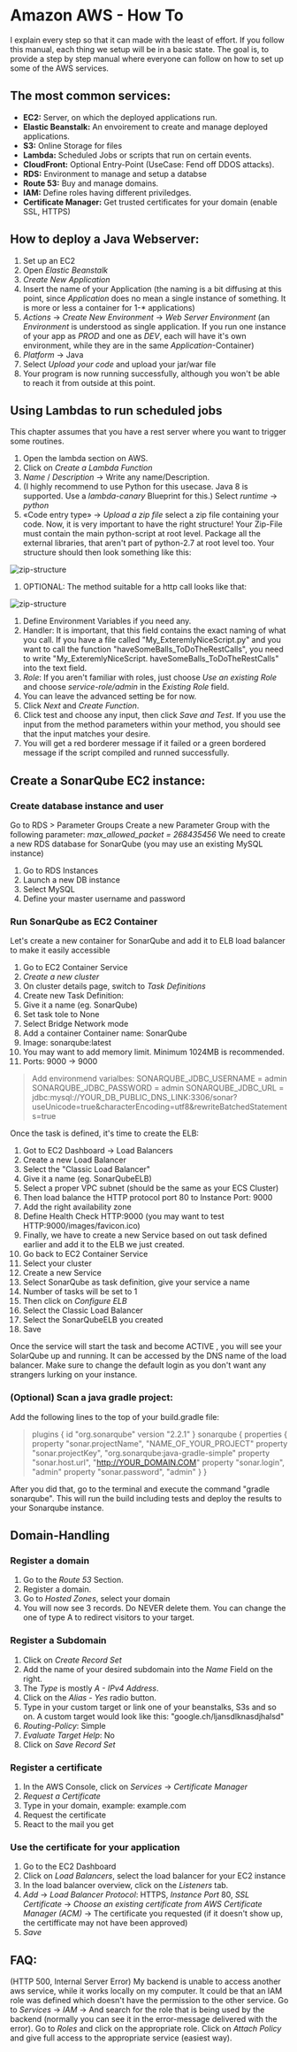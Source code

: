 

# Amazon AWS - How To
I explain every step so that it can made with the least of effort. If you follow this manual, each thing we setup will be in a basic state. The goal is, to provide a step by step manual where everyone can follow on how to set up some of the AWS services.

## The most common services:
* **EC2:** Server, on which the deployed applications run.
* **Elastic Beanstalk:** An envoirement to create and manage deployed applications.
* **S3:** Online Storage for files
* **Lambda:** Scheduled Jobs or scripts that run on certain events.
* **CloudFront:** Optional Entry-Point (UseCase: Fend off DDOS attacks).
* **RDS:** Environment to manage and setup a databse
* **Route 53:** Buy and manage domains.
* **IAM:** Define roles having different priviledges.
* **Certificate Manager:** Get trusted certificates for your domain (enable SSL, HTTPS)

## How to deploy a Java Webserver:
1. Set up an EC2
1. Open *Elastic Beanstalk*
1. *Create New Application*
1. Insert the name of your Application (the naming is a bit diffusing at this point, since *Application* does no mean a single instance of something. It is more or less a container for 1-* applications)
1. *Actions* -> *Create New Environment* -> *Web Server Environment* (an *Environment* is understood as single application. If you run one instance of your app as *PROD* and one as *DEV*, each will have it's own environment, while they are in the same *Application*-Container)
1. *Platform* -> Java
1. Select *Upload your code* and upload your jar/war file
1. Your program is now running successfully, although you won't be able to reach it from outside at this point.

## Using Lambdas to run scheduled jobs
This chapter assumes that you have a rest server where you want to trigger some routines.
1. Open the lambda section on AWS.
1. Click on *Create a Lambda Function*
1. *Name* / *Description* -> Write any name/Description.
1. (I highly recommend to use Python for this usecase. Java 8 is supported. Use a *lambda-canary* Blueprint for this.) Select *runtime* -> *python*
1. «Code entry type» -> *Upload a zip file* select a zip file containing your code. Now, it is very important to have the right structure! Your Zip-File must contain the main python-script at root level. Package all the external libraries, that aren't part of python-2.7 at root level too. Your structure should then look something like this:

![zip-structure](images/lambda_zip-structure.png)

1. OPTIONAL: The method suitable for a http call looks like that:

![zip-structure](images/lambda_example.png)

1. Define Environment Variables if you need any.
1. Handler: It is important, that this field contains the exact naming of what you call. If you have a file called "My_ExteremlyNiceScript.py" and you want to call the function "haveSomeBalls_ToDoTheRestCalls", you need to write "My_ExteremlyNiceScript. haveSomeBalls_ToDoTheRestCalls" into the text field.
1. *Role*: If you aren't familiar with roles, just choose *Use an existing Role* and choose *service-role/admin* in the *Existing Role* field.
1. You can leave the advanced setting be for now.
1. Click *Next* and *Create Function*.
1. Click test and choose any input, then click *Save and Test*. If you use the input from the method parameters within your method, you should see that the input matches your desire.
1. You will get a red borderer message if it failed or a green bordered message if the script compiled and runned successfully.

## Create a SonarQube EC2 instance:
### Create database instance and user
Go to RDS > Parameter Groups
Create a new Parameter Group with the following parameter:
*max_allowed_packet = 268435456*
We need to create a new RDS database for SonarQube (you may use an existing MySQL instance)
1. Go to RDS Instances
1. Launch a new DB instance
1. Select MySQL
1. Define your master username and password

### Run SonarQube as EC2 Container
Let's create a new container for SonarQube and add it to ELB load balancer to make it easily accessible
1. Go to EC2 Container Service
1. *Create a new cluster*
1. On cluster details page, switch to *Task Definitions*
1. Create new Task Definition:
1. Give it a name (eg. SonarQube)
1. Set task tole to None
1. Select Bridge Network mode
1. Add a container Container name: SonarQube
1. Image: sonarqube:latest
1. You may want to add memory limit. Minimum 1024MB is recommended.
1. Ports: 9000 -> 9000
>Add environmend varialbes:
SONARQUBE_JDBC_USERNAME = admin
SONARQUBE_JDBC_PASSWORD = admin
SONARQUBE_JDBC_URL = jdbc:mysql://YOUR_DB_PUBLIC_DNS_LINK:3306/sonar?useUnicode=true&characterEncoding=utf8&rewriteBatchedStatements=true

Once the task is defined, it's time to create the ELB:
1. Got to EC2 Dashboard -> Load Balancers
1. Create a new Load Balancer
1. Select the "Classic Load Balancer"
1. Give it a name (eg. SonarQubeELB)
1. Select a proper VPC subnet (should be the same as your ECS Cluster)
1. Then load balance the HTTP protocol port 80 to Instance Port: 9000
1. Add the right availability zone
1. Define Health Check HTTP:9000 (you may want to test HTTP:9000/images/favicon.ico)
1. Finally, we have to create a new Service based on out task defined earlier and add it to the ELB we just created.
1. Go back to EC2 Container Service
1. Select your cluster
1. Create a new Service
1. Select SonarQube as task definition, give your service a name
1. Number of tasks will be set to 1
1. Then click on *Configure ELB*
1. Select the Classic Load Balancer
1. Select the SonarQubeELB you created
1. Save

Once the service will start the task and become ACTIVE , you will see your SolarQube up and running. It can be accessed by the DNS name of the load balancer. Make sure to change the default login as you don't want any strangers lurking on your instance.

### (Optional) Scan a java gradle project:
Add the following lines to the top of your build.gradle file:

>plugins {
    id "org.sonarqube" version "2.2.1"
}
sonarqube {
    properties {
        property "sonar.projectName", "NAME_OF_YOUR_PROJECT"
        property "sonar.projectKey", "org.sonarqube:java-gradle-simple"
        property "sonar.host.url", "http://YOUR_DOMAIN.COM"
        property "sonar.login", "admin"
        property "sonar.password", "admin"
    }
}

After you did that, go to the terminal and execute the command "gradle sonarqube". This will run the build including tests and deploy the results to your Sonarqube instance.


## Domain-Handling
### Register a domain 
1. Go to the *Route 53* Section.
1. Register a domain.
1. Go to *Hosted Zones*, select your domain
1. You will now see 3 records. Do NEVER delete them. You can change the one of type A to redirect visitors to your target.

### Register a Subdomain
1. Click on *Create Record Set*
1. Add the name of your desired subdomain into the *Name* Field on the right.
1. The *Type* is mostly *A - IPv4 Address*.
1. Click on the *Alias - Yes* radio button.
1. Type in your custom target or link one of your beanstalks, S3s and so on. A custom target would look like this: "google.ch/ljansdlknasdjhalsd"
1. *Routing-Policy*: Simple
1. *Evaluate Target Help*: No
1. Click on *Save Record Set*

### Register a certificate
1. In the AWS Console, click on *Services* -> *Certificate Manager*
1. *Request a Certificate*
1. Type in your domain, example: example.com
1. Request the certificate
1. React to the mail you get

### Use the certificate for your application
1. Go to the EC2 Dashboard
1. Click on *Load Balancers*, select the load balancer for your EC2 instance
1. In the load balancer overview, click on the *Listeners* tab.
1. *Add* -> *Load Balancer Protocol*: HTTPS, *Instance Port* 80, *SSL Certificate* -> *Choose an existing certificate from AWS Certificate Manager (ACM)* -> The certificate you requested (if it doesn't show up, the certifficate may not have been approved)
1. *Save*



## FAQ:
(HTTP 500, Internal Server Error) My backend is unable to access another aws service, while it works locally on my computer.
It could be that an IAM role was defined which doesn't have the permission to the other service. Go to *Services* -> *IAM* -> And search for the role that is being used by the backend (normally you can see it in the error-message delivered with the error). Go to *Roles* and click on the appropriate role. Click on *Attach Policy* and give full access to the appropriate service (easiest way).

